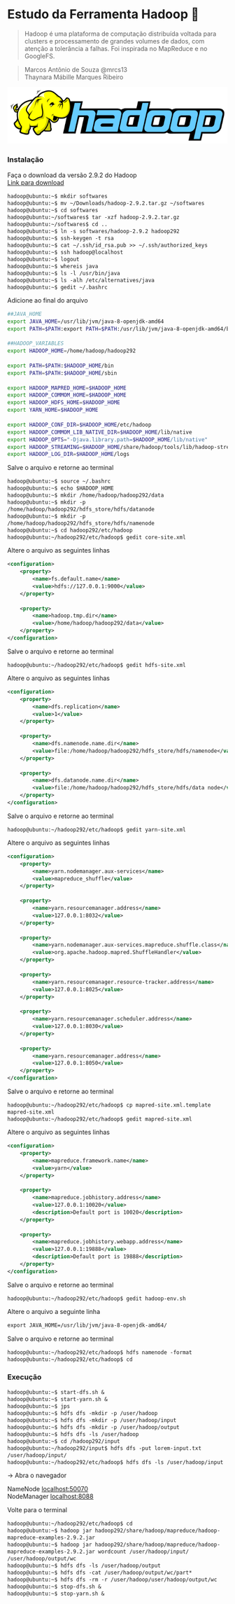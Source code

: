 # Estudo da Ferramenta Hadoop :elephant:

> Hadoop é uma plataforma de computação distribuída voltada para clusters e processamento de grandes volumes de dados, com atenção a tolerância a falhas. Foi inspirada no MapReduce e no GoogleFS.

> Marcos Antônio de Souza @mrcs13  
> Thaynara Mábille Marques Ribeiro

![Logo Hadoop](images/logo-hadoop.png)

### Instalação

Faça o download da versão 2.9.2 do Hadoop\
[Link para download](https://archive.apache.org/dist/hadoop/common/hadoop-2.9.2/hadoop-2.9.2.tar.gz)

```console
hadoop@ubuntu:~$ mkdir softwares
hadoop@ubuntu:~$ mv ~/Downloads/hadoop-2.9.2.tar.gz ~/softwares
hadoop@ubuntu:~$ cd softwares
hadoop@ubuntu:~/softwares$ tar -xzf hadoop-2.9.2.tar.gz
hadoop@ubuntu:~/softwares$ cd ..
hadoop@ubuntu:~$ ln -s softwares/hadoop-2.9.2 hadoop292
hadoop@ubuntu:~$ ssh-keygen -t rsa
hadoop@ubuntu:~$ cat ~/.ssh/id_rsa.pub >> ~/.ssh/authorized_keys
hadoop@ubuntu:~$ ssh hadoop@localhost
hadoop@ubuntu:~$ logout
hadoop@ubuntu:~$ whereis java
hadoop@ubuntu:~$ ls -l /usr/bin/java
hadoop@ubuntu:~$ ls -alh /etc/alternatives/java
hadoop@ubuntu:~$ gedit ~/.bashrc
```
Adicione ao final do arquivo

```bash
##JAVA_HOME
export JAVA_HOME=/usr/lib/jvm/java-8-openjdk-amd64
export PATH=$PATH:export PATH=$PATH:/usr/lib/jvm/java-8-openjdk-amd64/bin

##HADOOP_VARIABLES
export HADOOP_HOME=/home/hadoop/hadoop292

export PATH=$PATH:$HADOOP_HOME/bin
export PATH=$PATH:$HADOOP_HOME/sbin

export HADOOP_MAPRED_HOME=$HADOOP_HOME
export HADOOP_COMMOM_HOME=$HADOOP_HOME
export HADOOP_HDFS_HOME=$HADOOP_HOME
export YARN_HOME=$HADOOP_HOME

export HADOOP_CONF_DIR=$HADOOP_HOME/etc/hadoop
export HADOOP_COMMOM_LIB_NATIVE_DIR=$HADOOP_HOME/lib/native
export HADOOP_OPTS="-Djava.library.path=$HADOOP_HOME/lib/native"
export HADOOP_STREAMING=$HADOOP_HOME/share/hadoop/tools/lib/hadoop-streaming-2.9.2.jar
export HADOOP_LOG_DIR=$HADOOP_HOME/logs
```
Salve o arquivo e retorne ao terminal
```console
hadoop@ubuntu:~$ source ~/.bashrc
hadoop@ubuntu:~$ echo $HADOOP_HOME
hadoop@ubuntu:~$ mkdir /home/hadoop/hadoop292/data
hadoop@ubuntu:~$ mkdir -p /home/hadoop/hadoop292/hdfs_store/hdfs/datanode
hadoop@ubuntu:~$ mkdir -p /home/hadoop/hadoop292/hdfs_store/hdfs/namenode
hadoop@ubuntu:~$ cd hadoop292/etc/hadoop
hadoop@ubuntu:~/hadoop292/etc/hadoop$ gedit core-site.xml
```
Altere o arquivo as seguintes linhas
```XML
<configuration>
    <property>
        <name>fs.default.name</name>
        <value>hdfs://127.0.0.1:9000</value>
    </property>

    <property>
        <name>hadoop.tmp.dir</name>
        <value>/home/hadoop/hadoop292/data</value>
    </property>
</configuration>
```
Salve o arquivo e retorne ao terminal
```console
hadoop@ubuntu:~/hadoop292/etc/hadoop$ gedit hdfs-site.xml
```
Altere o arquivo as seguintes linhas
```XML
<configuration>
    <property>
        <name>dfs.replication</name>
        <value>1</value>
    </property>

    <property>
        <name>dfs.namenode.name.dir</name>
        <value>file:/home/hadoop/hadoop292/hdfs_store/hdfs/namenode</value>
    </property>

    <property>
        <name>dfs.datanode.name.dir</name>
        <value>file:/home/hadoop/hadoop292/hdfs_store/hdfs/data node</value>
    </property>
</configuration>
```
Salve o arquivo e retorne ao terminal
```console
hadoop@ubuntu:~/hadoop292/etc/hadoop$ gedit yarn-site.xml
```
Altere o arquivo as seguintes linhas
```XML
<configuration>
    <property>
        <name>yarn.nodemanager.aux-services</name>
        <value>mapreduce_shuffle</value>
    </property>

    <property>
        <name>yarn.resourcemanager.address</name>
        <value>127.0.0.1:8032</value>
    </property>

    <property>
        <name>yarn.nodemanager.aux-services.mapreduce.shuffle.class</name>
        <value>org.apache.hadoop.mapred.ShuffleHandler</value>
    </property>

    <property>
        <name>yarn.resourcemanager.resource-tracker.address</name>
        <value>127.0.0.1:8025</value>
    </property>

    <property>
        <name>yarn.resourcemanager.scheduler.address</name>
        <value>127.0.0.1:8030</value>
    </property>

    <property>
        <name>yarn.resourcemanager.address</name>
        <value>127.0.0.1:8050</value>
    </property>
</configuration>
```
Salve o arquivo e retorne ao terminal
```console
hadoop@ubuntu:~/hadoop292/etc/hadoop$ cp mapred-site.xml.template mapred-site.xml
hadoop@ubuntu:~/hadoop292/etc/hadoop$ gedit mapred-site.xml
```
Altere o arquivo as seguintes linhas
```XML
<configuration>
    <property>
        <name>mapreduce.framework.name</name>
        <value>yarn</value>
    </property>

    <property>
        <name>mapreduce.jobhistory.address</name>
        <value>127.0.0.1:10020</value>
        <description>Default port is 10020</description>
    </property>

    <property>
        <name>mapreduce.jobhistory.webapp.address</name>
        <value>127.0.0.1:19888</value>
        <description>Default port is 19888</description>
    </property>
</configuration>
```
Salve o arquivo e retorne ao terminal
```console
hadoop@ubuntu:~/hadoop292/etc/hadoop$ gedit hadoop-env.sh
```
Altere o arquivo a seguinte linha
```XML
export JAVA_HOME=/usr/lib/jvm/java-8-openjdk-amd64/
```
Salve o arquivo e retorne ao terminal
```console
hadoop@ubuntu:~/hadoop292/etc/hadoop$ hdfs namenode -format
hadoop@ubuntu:~/hadoop292/etc/hadoop$ cd
```
### Execução
```console
hadoop@ubuntu:~$ start-dfs.sh &
hadoop@ubuntu:~$ start-yarn.sh &
hadoop@ubuntu:~$ jps
hadoop@ubuntu:~$ hdfs dfs -mkdir -p /user/hadoop
hadoop@ubuntu:~$ hdfs dfs -mkdir -p /user/hadoop/input
hadoop@ubuntu:~$ hdfs dfs -mkdir -p /user/hadoop/output
hadoop@ubuntu:~$ hdfs dfs -ls /user/hadoop
hadoop@ubuntu:~$ cd /hadoop292/input
hadoop@ubuntu:~/hadoop292/input$ hdfs dfs -put lorem-input.txt /user/hadoop/input/
hadoop@ubuntu:~/hadoop292/etc/hadoop$ hdfs dfs -ls /user/hadoop/input
```
-> Abra o navegador

NameNode [localhost:50070](http://localhost:50070)\
NodeManager [localhost:8088](http://localhost:8088)

Volte para o terminal 
```console
hadoop@ubuntu:~/hadoop292/etc/hadoop$ cd
hadoop@ubuntu:~$ hadoop jar hadoop292/share/hadoop/mapreduce/hadoop-mapreduce-examples-2.9.2.jar
hadoop@ubuntu:~$ hadoop jar hadoop292/share/hadoop/mapreduce/hadoop-mapreduce-examples-2.9.2.jar wordcount /user/hadoop/input/ /user/hadoop/output/wc
hadoop@ubuntu:~$ hdfs dfs -ls /user/hadoop/output
hadoop@ubuntu:~$ hdfs dfs -cat /user/hadoop/output/wc/part*
hadoop@ubuntu:~$ hdfs dfs -rm -r /user/hadoop/user/hadoop/output/wc
hadoop@ubuntu:~$ stop-dfs.sh &
hadoop@ubuntu:~$ stop-yarn.sh &
```